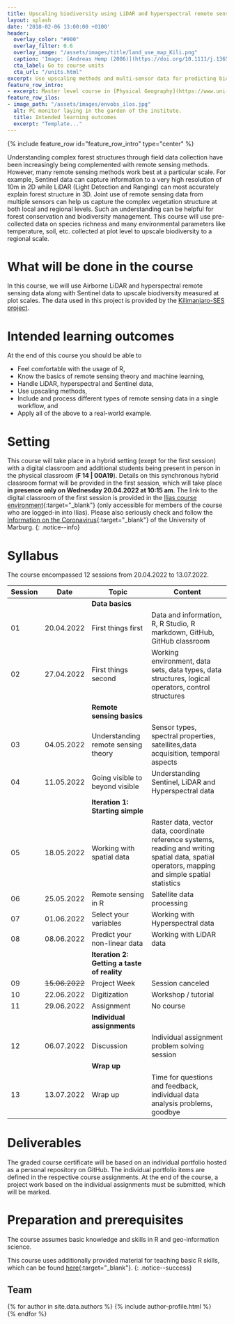 ```yaml
---
title: Upscaling biodiversity using LiDAR and hyperspectral remote sensing
layout: splash
date: '2018-02-06 13:00:00 +0100'
header:
  overlay_color: "#000"
  overlay_filter: 0.6
  overlay_image: "/assets/images/title/land_use_map_Kili.png"
  caption: 'Image: [Andreas Hemp (2006)](https://doi.org/10.1111/j.1365-2028.2006.00679.x)'
  cta_label: Go to course units
  cta_url: "/units.html"
excerpt: Use upscaling methods and multi-sensor data for predicting biodiversity.
feature_row_intro:
- excerpt: Master level course in [Physical Geography](https://www.uni-marburg.de/de/fb19/studium/studiengaenge/m-sc-physische-geographie/herzlich-willkommen-beim-master-physische-geographie){:target="_blank"} at Marburg University
feature_row_ilos:
- image_path: "/assets/images/envobs_ilos.jpg"
  alt: PC monitor laying in the garden of the institute.
  title: Intended learning outcomes
  excerpt: "Template..."
---
```


{% include feature_row id="feature_row_intro" type="center" %}

Understanding complex forest structures through field data collection have been increasingly being complemented with remote sensing methods. However, many remote sensing methods work best at a particular scale.
For example, Sentinel data can capture information to a very high resolution of 10m in 2D while LiDAR (Light Detection and Ranging) can most accurately explain forest structure in 3D.
Joint use of remote sensing data from multiple sensors can help us capture the complex vegetation structure at both local and regional levels. Such an understanding can be helpful for forest conservation and biodiversity management. 
This course will use pre-collected data on species richness and many environmental parameters like temperature, soil, etc. collected at plot level to upscale biodiversity to a regional scale. 


# What will be done in the course 
In this course, we will use Airborne LiDAR and hyperspectral remote sensing data along with Sentinel data to upscale biodiversity measured at plot scales.
The data used in this project is provided by the [Kilimanjaro-SES project](https://kili-ses.senckenberg.de/).



# Intended learning outcomes
At the end of this course you should be able to
  
* Feel comfortable with the usage of R,
* Know the basics of remote sensing theory and machine learning,
* Handle LiDAR, hyperspectral and Sentinel data,
* Use upscaling methods,
* Include and process different types of remote sensing data in a single workflow, and
* Apply all of the above to a real-world example.




# Setting

This course will take place in a hybrid setting (exept for the first session) with a digital classroom and additional students being present in person in the physical classroom (**F 14 | 00A19**).
Details on this synchronous hybrid classroom format will be provided in the first session, which will take place **in presence only on Wednesday 20.04.2022 at 10:15 am**.
The link to the digital classroom of the first session is provided in the [Ilias course environment](https://ilias.uni-marburg.de/goto.php?target=crs_2785662&client_id=UNIMR){:target="_blank"}
 (only accessible for members of the course who are logged-in into Ilias). 
Please also seriously check and follow the [Information on the Coronavirus](https://www.uni-marburg.de/de/universitaet/administration/sicherheit/coronavirus){:target="_blank"} of the University of Marburg.
{: .notice--info}




# Syllabus

The course encompassed 12 sessions from 20.04.2022 to 13.07.2022.

| Session | Date | Topic | Content |
|---------|------|-------|---------|
||| **Data basics** |
| 01 | 20.04.2022 | First things first           | Data and information, R, R Studio, R markdown, GitHub, GitHub classroom |
| 02 | 27.04.2022 | First things second          | Working environment, data sets, data types, data structures, logical operators, control structures |
||| **Remote sensing basics** |
| 03 | 04.05.2022 | Understanding remote sensing theory | Sensor types, spectral properties, satellites,data acquisition, temporal aspects |
| 04 | 11.05.2022 | Going visible to beyond visible | Understanding Sentinel, LiDAR and Hyperspectral data |
||| **Iteration 1: Starting simple** |
| 05 | 18.05.2022 | Working with spatial data    | Raster data, vector data, coordinate reference systems, reading and writing spatial data, spatial operators, mapping and simple spatial statistics |
| 06 | 25.05.2022 | Remote sensing in R          | Satellite data processing |
| 07 | 01.06.2022 | Select your variables        | Working with Hyperspectral data |
| 08 | 08.06.2022 | Predict your non-linear data | Working with LiDAR data |
||| **Iteration 2: Getting a taste of reality**  |
| 09 | ~~15.06.2022~~ | Project Week      		 |  Session canceled |
| 10 | 22.06.2022 | Digitization                 | Workshop / tutorial|
| 11 | 29.06.2022 | Assignment                   | No course  |
||| **Individual assignments** |
| 12 | 06.07.2022 | Discussion                   | Individual assignment problem solving session |
||| **Wrap up** |
| 13 | 13.07.2022 | Wrap up                      | Time for questions and feedback, individual data analysis problems, goodbye |


# Deliverables

The graded course certificate will be based on an individual portfolio hosted as a personal repository on GitHub. The individual portfolio items are defined in the respective course assignments. At the end of the course, a project work based on the individual assignments must be submitted, which will be marked.


# Preparation and prerequisites

The course assumes basic knowledge and skills in R and geo-information science.

This course uses additionally provided material for teaching basic R skills, 
which can be found [here](https://geomoer.github.io/moer-base-r/){:target="_blank"}.
{: .notice--success}

## Team

{% for author in site.data.authors %}
  {% include author-profile.html %}
 <br />
{% endfor %}


